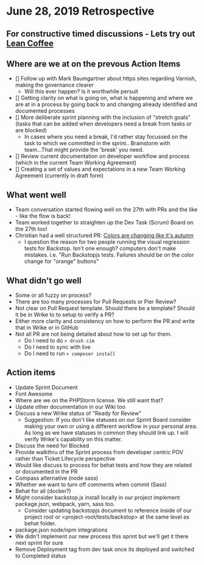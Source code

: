 # June 28, 2019 Retrospective

## For constructive timed discussions - Lets try out [Lean Coffee](http://agilecoffee.com/leancoffee/)

## Where are we at on the prevous Action Items
* [] Follow up with Mark Baumgartner about https sites regarding Varnish, making the governance clearer
  * Will this ever happen? Is it worthwhile persuit
* [] Getting clarity on what is going on, what is happening and where we are at in a process by going back to and changing already identified and documented processes
* [] More deliberate sprint planning with the inclusion of "stretch goals" (tasks that can be added when developers need a break from tasks or are blocked)
  * In cases where you need a break, I'd rather stay focussed on the task to which we committed in the sprint.. Brainstorm with team...That might provide the 'break' you need.
* [] Review current documentation on developer workflow and process (which in the current Team Working Agreement)
* [] Creating a set of values and expectations in a new Team Working Agreement (currently in draft form)

## What went well

* Team conversation started flowing well on the 27th with PRs and the like - like the flow is back!
* Team worked together to straighten up the Dev Task (Scrum) Board on the 27th too!
* Christian had a well structured PR: [Colors are changing like it's autumn](https://github.com/cu-webteam/d8-platform/pull/274)
  * I question the reason for two people running the visual regression tests for Backstop. Isn't one enough? computers don't make mistakes. i.e. "Run Backstopjs tests. Failures should be on the color change for "orange" buttons"

## What didn't go well

* Some or all fuzzy on process?
* There are too many processes for Pull Requests or Pier Review?
* Not clear on Pull Request template. Should there be a template? Should it be in Wrike to to setup to verify a PR?
* Either more clarity and consistency on how to perform the PR and write that in Wrike or in GitHub
* Not all PR are not being detailed about how to set up for them.
  * Do I need to do ```> drush cim```
  * Do I need to sync with live
  * Do I need to run ```> composer install```

## Action items

* Update Sprint Document
* Font Awesome
* Where are we on the PHPStorm license. We still want that?
* Update other documentation in our Wiki too
* Discuss a new Wrike status of "Ready for Review"
  * Suggestion: If you don't like statuses on our Sprint Board consider making your own or using a different workflow in your personal area. As long as we have statuses in common they should link up. I will verify Wrike's capability on this matter.
* Discuss the need for Blocked
* Provide walkthru of the Sprint process from developer centric POV rather than Ticket Lifecycle perspective
* Would like discuss to process for behat tests and how they are related or documented in the PR
* Compass alternative (node sass)
* Whether we want to turn off comments when commit (Sass)
* Behat for all (docker?)
* Might consider backstop.js install locally in our project implement package.json, webpack, yarn, sass too.
  * Consider updating backstopjs document to reference inside of our project root or <project-root/tests/backstop> at the same level as behat folder.
* package.json node/npm integrations
* We didn't implement our new process this sprint but we'll get it there next sprint for sure
* Remove Deployment tag from dev task once its deployed and switched to Completed status
